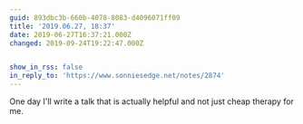 ```yaml
---
guid: 893dbc3b-660b-4078-8083-d4096071ff09
title: '2019.06.27, 18:37'
date: 2019-06-27T16:37:21.000Z
changed: 2019-09-24T19:22:47.000Z


show_in_rss: false
in_reply_to: 'https://www.sonniesedge.net/notes/2874'
---
```


One day I'll write a talk that is actually helpful and not just cheap therapy for me. 
